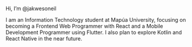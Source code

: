 Hi, I’m @jakwesoneil

I am an Information Technology student at Mapúa University, focusing on becoming a Frontend Web Programmer with React and a Mobile Development Programmer using Flutter. I also plan to explore Kotlin and React Native in the near future.

